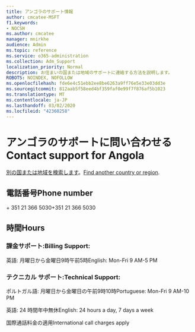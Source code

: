 ```yaml
---
title: アンゴラのサポート情報
author: cmcatee-MSFT
f1.keywords:
- NOCSH
ms.author: cmcatee
manager: mnirkhe
audience: Admin
ms.topic: reference
ms.service: o365-administration
ms.collection: Adm_Support
localization_priority: Normal
description: お住まいの国または地域のサポートに連絡する方法を説明します。
ROBOTS: NOINDEX, NOFOLLOW
ms.openlocfilehash: fde6e4c51ebb2ee8be6263a9ff76e5e33e03dd3e
ms.sourcegitcommit: 812aab5f58eed4bf359faf0e99f7f876af5b1023
ms.translationtype: MT
ms.contentlocale: ja-JP
ms.lasthandoff: 03/02/2020
ms.locfileid: "42360258"
---
```

# <a name="contact-support-for-angola"></a><span data-ttu-id="c229e-103">アンゴラのサポートに問い合わせる</span><span class="sxs-lookup"><span data-stu-id="c229e-103">Contact support for Angola</span></span>

<span data-ttu-id="c229e-104">[別の国または地域を検索します](../contact-support-for-business-products.md)。</span><span class="sxs-lookup"><span data-stu-id="c229e-104">[Find another country or region](../contact-support-for-business-products.md).</span></span>

## <a name="phone-number"></a><span data-ttu-id="c229e-105">電話番号</span><span class="sxs-lookup"><span data-stu-id="c229e-105">Phone number</span></span>
<span data-ttu-id="c229e-106">+ 351 21 366 5030</span><span class="sxs-lookup"><span data-stu-id="c229e-106">+351 21 366 5030</span></span>

## <a name="hours"></a><span data-ttu-id="c229e-107">時間</span><span class="sxs-lookup"><span data-stu-id="c229e-107">Hours</span></span>
### <a name="billing-support"></a><span data-ttu-id="c229e-108">課金サポート:</span><span class="sxs-lookup"><span data-stu-id="c229e-108">Billing Support:</span></span>

<span data-ttu-id="c229e-109">英語: 月曜日から金曜日9時午前5時</span><span class="sxs-lookup"><span data-stu-id="c229e-109">English: Mon-Fri 9 AM-5 PM</span></span>

### <a name="technical-support"></a><span data-ttu-id="c229e-110">テクニカル サポート:</span><span class="sxs-lookup"><span data-stu-id="c229e-110">Technical Support:</span></span>

<span data-ttu-id="c229e-111">ポルトガル語: 月曜日から金曜日の午前9時10時</span><span class="sxs-lookup"><span data-stu-id="c229e-111">Portuguese: Mon-Fri 9 AM-10 PM</span></span>

<span data-ttu-id="c229e-112">英語: 24 時間年中無休</span><span class="sxs-lookup"><span data-stu-id="c229e-112">English: 24 hours a day, 7 days a week</span></span>

<span data-ttu-id="c229e-113">国際通話料金の適用</span><span class="sxs-lookup"><span data-stu-id="c229e-113">International call charges apply</span></span>
